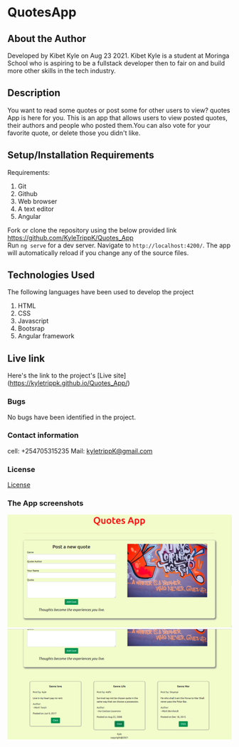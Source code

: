 # QuotesApp
## About the Author
Developed by Kibet Kyle on Aug 23 2021.
Kibet Kyle is a student at Moringa School who  is aspiring to be a fullstack developer then to fair on and build more other skills in the tech industry. 
## Description
You want to read some quotes or post some for other users to view? quotes App is here for you. This is an app that allows users to view posted quotes, their authors and people who posted them.You can also vote for your favorite quote, or delete those you didn't like.
## Setup/Installation Requirements
Requirements:
    <ol>
        <li>Git</li>
        <li>Github</li>
        <li>Web browser</li>
        <li>A text editor</li>
        <li>Angular</li>
    </ol>
Fork or clone the repository using the below provided link</br>
https://github.com/KyleTrippK/Quotes_App</br>
Run `ng serve` for a dev server. Navigate to `http://localhost:4200/`. The app will automatically reload if you change any of the source files.
## Technologies Used
The following languages have been used to develop the project
    <ol>
        <li>HTML</li>
        <li>CSS</li>
        <li>Javascript</li>
        <li>Bootsrap</li>
        <li>Angular framework</li>
    </ol>
## Live link
Here's the link to the project's [Live site] (https://kyletrippk.github.io/Quotes_App/)
### Bugs
No bugs have been identified in the project.

### Contact information
cell:  +254705315235 
Mail: kyletrippK@gmail.com

### License
[License](./license)
### The App screenshots
![Screenshot one](./src/assets/quotesApp1.png)
![Screenshot two](./src/assets/quotesApp2.png)
